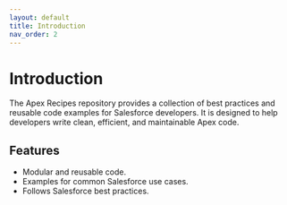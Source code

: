 ```yaml
---
layout: default
title: Introduction
nav_order: 2
---
```


# Introduction

The Apex Recipes repository provides a collection of best practices and reusable code examples for Salesforce developers. It is designed to help developers write clean, efficient, and maintainable Apex code.

## Features
- Modular and reusable code.
- Examples for common Salesforce use cases.
- Follows Salesforce best practices.
